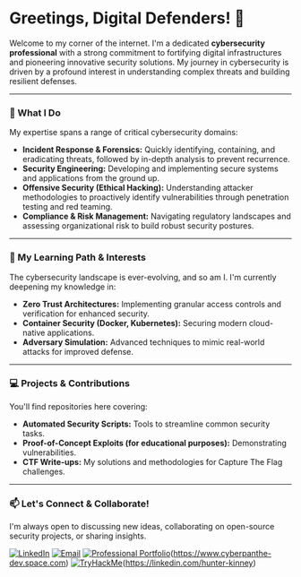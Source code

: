 # Greetings, Digital Defenders! 👋

Welcome to my corner of the internet. I'm a dedicated **cybersecurity professional** with a strong commitment to fortifying digital infrastructures and pioneering innovative security solutions. My journey in cybersecurity is driven by a profound interest in understanding complex threats and building resilient defenses.

---

### 🚀 What I Do

My expertise spans a range of critical cybersecurity domains:

* **Incident Response & Forensics:** Quickly identifying, containing, and eradicating threats, followed by in-depth analysis to prevent recurrence.
* **Security Engineering:** Developing and implementing secure systems and applications from the ground up.
* **Offensive Security (Ethical Hacking):** Understanding attacker methodologies to proactively identify vulnerabilities through penetration testing and red teaming.
* **Compliance & Risk Management:** Navigating regulatory landscapes and assessing organizational risk to build robust security postures.
---

### 🌱 My Learning Path & Interests

The cybersecurity landscape is ever-evolving, and so am I. I'm currently deepening my knowledge in:

* **Zero Trust Architectures:** Implementing granular access controls and verification for enhanced security.
* **Container Security (Docker, Kubernetes):** Securing modern cloud-native applications.
* **Adversary Simulation:** Advanced techniques to mimic real-world attacks for improved defense.

---

### 💻 Projects & Contributions

You'll find repositories here covering:

* **Automated Security Scripts:** Tools to streamline common security tasks.
* **Proof-of-Concept Exploits (for educational purposes):** Demonstrating vulnerabilities.
* **CTF Write-ups:** My solutions and methodologies for Capture The Flag challenges.

---

### 📫 Let's Connect & Collaborate!

I'm always open to discussing new ideas, collaborating on open-source security projects, or sharing insights.

[![LinkedIn](https://img.shields.io/badge/LinkedIn-0077B5?style=for-the-badge&logo=linkedin&logoColor=white)](https://www.linkedin.com/in/hunter-kinney/)
[![Email](https://img.shields.io/badge/Email-D14836?style=for-the-badge&logo=gmail&logoColor=white)](mailto:summit.betel3421@eagereverest.com)
[![Professional Portfolio](https://img.shields.io/badge/My_Website-blue?style=for-the-badge&logo=google-chrome&logoColor=white)](YOUR_WEBSITE_URL)(https://www.cyberpanthe-dev.space.com)
[![TryHackMe](https://img.shields.io/badge/TryHackMe-212C42?style=for-the-badge&logo=tryhackme&logoColor=white)](https://tryhackme.com/p/YOUR_TRYHACKME_USERNAME)(https://linkedin.com/hunter-kinney)
<!---
CyberPanther232/CyberPanther232 is a ✨ special ✨ repository because its `README.md` (this file) appears on your GitHub profile.
You can click the Preview link to take a look at your changes.
--->

